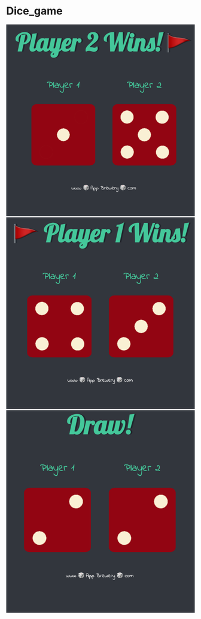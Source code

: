 # Dice_game

![My Image](./Capture%20d%E2%80%99%C3%A9cran%202022-08-26%20%C3%A0%2016.27.00.png)
![My Image](./Capture%20d%E2%80%99%C3%A9cran%202022-08-26%20%C3%A0%2016.27.17.png)
![My Image](./Capture%20d%E2%80%99%C3%A9cran%202022-08-26%20%C3%A0%2016.27.36.png)